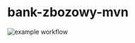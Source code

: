 # bank-zbozowy-mvn

![example workflow](https://github.com/Pawcio49/bank-zbozowy-mvn/actions/workflows/ci.yml/badge.svg)
